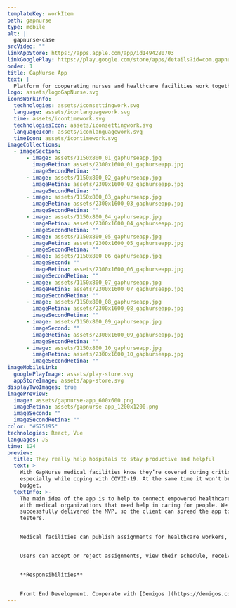 ```yaml
---
templateKey: workItem
path: gapnurse
type: mobile
alt: |
  gapnurse-case
srcVideo: ""
linkAppStore: https://apps.apple.com/app/id1494280703
linkGooglePlay: https://play.google.com/store/apps/details?id=com.gapnurse
order: 1
title: GapNurse App
text: |
  Platform for cooperating nurses and healthcare facilities work together
logo: assets/logoGapNurse.svg
iconsWorkInfo:
  technologies: assets/iconsettingwork.svg
  language: assets/iconlanguagework.svg
  time: assets/icontimework.svg
  technologiesIcon: assets/iconsettingwork.svg
  languageIcon: assets/iconlanguagework.svg
  timeIcon: assets/icontimework.svg
imageCollections:
  - imageSection:
      - image: assets/1150x800_01_gaphurseapp.jpg
        imageRetina: assets/2300x1600_01_gaphurseapp.jpg
        imageSecondRetina: ""
      - image: assets/1150x800_02_gaphurseapp.jpg
        imageRetina: assets/2300x1600_02_gaphurseapp.jpg
        imageSecondRetina: ""
      - image: assets/1150x800_03_gaphurseapp.jpg
        imageRetina: assets/2300x1600_03_gaphurseapp.jpg
        imageSecondRetina: ""
      - image: assets/1150x800_04_gaphurseapp.jpg
        imageRetina: assets/2300x1600_04_gaphurseapp.jpg
        imageSecondRetina: ""
      - image: assets/1150x800_05_gaphurseapp.jpg
        imageRetina: assets/2300x1600_05_gaphurseapp.jpg
        imageSecondRetina: ""
      - image: assets/1150x800_06_gaphurseapp.jpg
        imageSecond: ""
        imageRetina: assets/2300x1600_06_gaphurseapp.jpg
        imageSecondRetina: ""
      - image: assets/1150x800_07_gaphurseapp.jpg
        imageRetina: assets/2300x1600_07_gaphurseapp.jpg
        imageSecondRetina: ""
      - image: assets/1150x800_08_gaphurseapp.jpg
        imageRetina: assets/2300x1600_08_gaphurseapp.jpg
        imageSecondRetina: ""
      - image: assets/1150x800_09_gaphurseapp.jpg
        imageSecond: ""
        imageRetina: assets/2300x1600_09_gaphurseapp.jpg
        imageSecondRetina: ""
      - image: assets/1150x800_10_gaphurseapp.jpg
        imageRetina: assets/2300x1600_10_gaphurseapp.jpg
        imageSecondRetina: ""
imageMobileLink:
  googlePlayImage: assets/play-store.svg
  appStoreImage: assets/app-store.svg
displayTwoImages: true
imagePreview:
  image: assets/gapnurse-app_600x600.png
  imageRetina: assets/gapnurse-app_1200x1200.png
  imageSecond: ""
  imageSecondRetina: ""
color: "#575195"
technologies: React, Vue
languages: JS
time: 124
preview:
  title: They really help hospitals to stay productive and helpful
  text: >
    With GapNurse medical facilities know they’re covered during critical times,
    especially while coping with COVID-19. At the same time it won't break your
    budget.
  textInfo: >-
    The main idea of the app is to help to connect empowered healthcare workers
    with medical organizations that need help in caring for people. We
    successfully delivered the MVP, so the client can spread the app to alpha
    testers.


    Medical facilities can publish assignments for healthcare workers, both their employees and independent contractors, via a web portal. Healthcare workers can find assignments via the app that work with their schedule and receive some payment.


    Users can accept or reject assignments, view their schedule, receive notifications about future events, read assignments descriptions, mark them as done, get paid, and track their success.


    **Responsibilities** 


    Front End Development. Cooperate with [Demigos ](https://demigos.com/)worked on creating new app.
---
```

